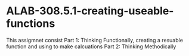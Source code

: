 # ALAB-308.5.1-creating-useable-functions

This assigmnet consist Part 1: Thinking Functionally, creating a resuable function and using to make calcuations
Part 2: Thinking Methodically
